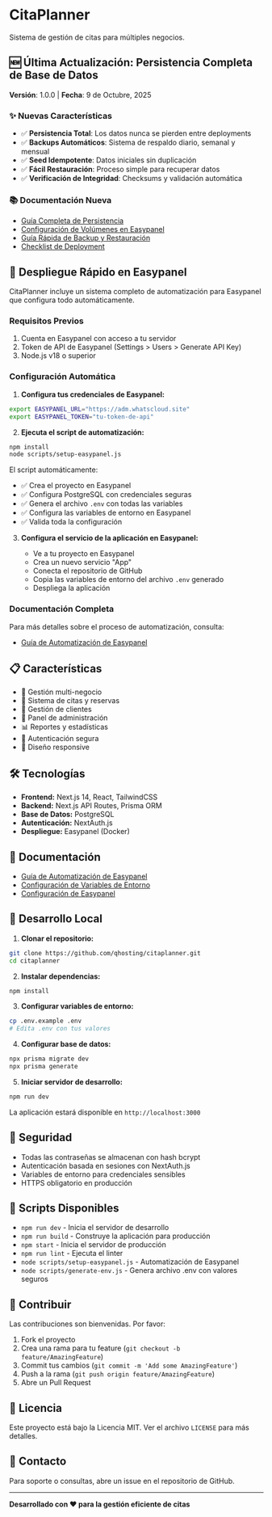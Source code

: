
# CitaPlanner

Sistema de gestión de citas para múltiples negocios.

## 🆕 Última Actualización: Persistencia Completa de Base de Datos

**Versión**: 1.0.0 | **Fecha**: 9 de Octubre, 2025

### ✨ Nuevas Características

- ✅ **Persistencia Total**: Los datos nunca se pierden entre deployments
- ✅ **Backups Automáticos**: Sistema de respaldo diario, semanal y mensual
- ✅ **Seed Idempotente**: Datos iniciales sin duplicación
- ✅ **Fácil Restauración**: Proceso simple para recuperar datos
- ✅ **Verificación de Integridad**: Checksums y validación automática

### 📚 Documentación Nueva

- [Guía Completa de Persistencia](./docs/DB-PERSISTENCIA.md)
- [Configuración de Volúmenes en Easypanel](./docs/EASYPANEL-VOLUME-CONFIG.md)
- [Guía Rápida de Backup y Restauración](./docs/BACKUP-RESTORE-GUIDE.md)
- [Checklist de Deployment](./DEPLOYMENT-CHECKLIST.md)

## 🚀 Despliegue Rápido en Easypanel

CitaPlanner incluye un sistema completo de automatización para Easypanel que configura todo automáticamente.

### Requisitos Previos

1. Cuenta en Easypanel con acceso a tu servidor
2. Token de API de Easypanel (Settings > Users > Generate API Key)
3. Node.js v18 o superior

### Configuración Automática

1. **Configura tus credenciales de Easypanel:**

```bash
export EASYPANEL_URL="https://adm.whatscloud.site"
export EASYPANEL_TOKEN="tu-token-de-api"
```

2. **Ejecuta el script de automatización:**

```bash
npm install
node scripts/setup-easypanel.js
```

El script automáticamente:
- ✅ Crea el proyecto en Easypanel
- ✅ Configura PostgreSQL con credenciales seguras
- ✅ Genera el archivo `.env` con todas las variables
- ✅ Configura las variables de entorno en Easypanel
- ✅ Valida toda la configuración

3. **Configura el servicio de la aplicación en Easypanel:**

   - Ve a tu proyecto en Easypanel
   - Crea un nuevo servicio "App"
   - Conecta el repositorio de GitHub
   - Copia las variables de entorno del archivo `.env` generado
   - Despliega la aplicación

### Documentación Completa

Para más detalles sobre el proceso de automatización, consulta:
- [Guía de Automatización de Easypanel](docs/easypanel_automation.md)

## 📋 Características

- 🏢 Gestión multi-negocio
- 📅 Sistema de citas y reservas
- 👥 Gestión de clientes
- 💼 Panel de administración
- 📊 Reportes y estadísticas
- 🔐 Autenticación segura
- 📱 Diseño responsive

## 🛠️ Tecnologías

- **Frontend:** Next.js 14, React, TailwindCSS
- **Backend:** Next.js API Routes, Prisma ORM
- **Base de Datos:** PostgreSQL
- **Autenticación:** NextAuth.js
- **Despliegue:** Easypanel (Docker)

## 📖 Documentación

- [Guía de Automatización de Easypanel](docs/easypanel_automation.md)
- [Configuración de Variables de Entorno](.env.example)
- [Configuración de Easypanel](easypanel.config.json)

## 🔧 Desarrollo Local

1. **Clonar el repositorio:**

```bash
git clone https://github.com/qhosting/citaplanner.git
cd citaplanner
```

2. **Instalar dependencias:**

```bash
npm install
```

3. **Configurar variables de entorno:**

```bash
cp .env.example .env
# Edita .env con tus valores
```

4. **Configurar base de datos:**

```bash
npx prisma migrate dev
npx prisma generate
```

5. **Iniciar servidor de desarrollo:**

```bash
npm run dev
```

La aplicación estará disponible en `http://localhost:3000`

## 🔐 Seguridad

- Todas las contraseñas se almacenan con hash bcrypt
- Autenticación basada en sesiones con NextAuth.js
- Variables de entorno para credenciales sensibles
- HTTPS obligatorio en producción

## 📝 Scripts Disponibles

- `npm run dev` - Inicia el servidor de desarrollo
- `npm run build` - Construye la aplicación para producción
- `npm start` - Inicia el servidor de producción
- `npm run lint` - Ejecuta el linter
- `node scripts/setup-easypanel.js` - Automatización de Easypanel
- `node scripts/generate-env.js` - Genera archivo .env con valores seguros

## 🤝 Contribuir

Las contribuciones son bienvenidas. Por favor:

1. Fork el proyecto
2. Crea una rama para tu feature (`git checkout -b feature/AmazingFeature`)
3. Commit tus cambios (`git commit -m 'Add some AmazingFeature'`)
4. Push a la rama (`git push origin feature/AmazingFeature`)
5. Abre un Pull Request

## 📄 Licencia

Este proyecto está bajo la Licencia MIT. Ver el archivo `LICENSE` para más detalles.

## 📧 Contacto

Para soporte o consultas, abre un issue en el repositorio de GitHub.

---

**Desarrollado con ❤️ para la gestión eficiente de citas**
